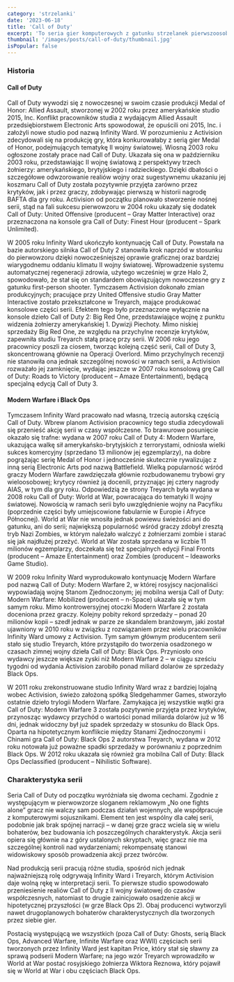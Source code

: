 ```yaml
---
category: 'strzelanki'
date: '2023-06-18'
title: 'Call of Duty'
excerpt: 'To seria gier komputerowych z gatunku strzelanek pierwszoosobowych o tematyce wojennej, których głównym wydawcą jest Activision. Początkowo poszczególne gry z serii były skoncentrowane na tematyce II wojny światowej, natomiast od 2007 roku osadzone są w realiach współczesnych.'
thumbnail: '/images/posts/call-of-duty/thumbnail.jpg'
isPopular: false
---
```


### Historia

#### Call of Duty

Call of Duty wywodzi się z nowoczesnej w swoim czasie produkcji Medal of Honor: Allied Assault, stworzonej w 2002 roku przez amerykańskie studio 2015, Inc. Konflikt pracowników studia z wydającym Allied Assault przedsiębiorstwem Electronic Arts spowodował, że opuścili oni 2015, Inc. i założyli nowe studio pod nazwą Infinity Ward. W porozumieniu z Activision zdecydowali się na produkcję gry, która konkurowałaby z serią gier Medal of Honor, podejmujących tematykę II wojny światowej. Wiosną 2003 roku ogłoszone zostały prace nad Call of Duty. Ukazała się ona w październiku 2003 roku, przedstawiając II wojnę światową z perspektywy trzech żołnierzy: amerykańskiego, brytyjskiego i radzieckiego. Dzięki dbałości o szczegółowe odwzorowanie realiów wojny oraz sugestywnemu ukazaniu jej koszmaru Call of Duty została pozytywnie przyjęta zarówno przez krytyków, jak i przez graczy, zdobywając pierwszą w historii nagrodę BAFTA dla gry roku. Activision od początku planowało stworzenie nośnej serii, stąd na fali sukcesu pierwowzoru w 2004 roku ukazały się dodatek Call of Duty: United Offensive (producent – Gray Matter Interactive) oraz przeznaczona na konsole gra Call of Duty: Finest Hour (producent – Spark Unlimited).

W 2005 roku Infinity Ward ukończyło kontynuację Call of Duty. Powstała na bazie autorskiego silnika Call of Duty 2 stanowiła krok naprzód w stosunku do pierwowzoru dzięki nowocześniejszej oprawie graficznej oraz bardziej wiarygodnemu oddaniu klimatu II wojny światowej. Wprowadzenie systemu automatycznej regeneracji zdrowia, użytego wcześniej w grze Halo 2, spowodowało, że stał się on standardem obowiązującym nowoczesne gry z gatunku first-person shooter. Tymczasem Activision dokonało zmian produkcyjnych; pracujące przy United Offensive studio Gray Matter Interactive zostało przekształcone w Treyarch, mające produkować konsolowe części serii. Efektem tego było przeznaczone wyłącznie na konsole dzieło Call of Duty 2: Big Red One, przedstawiające wojnę z punktu widzenia żołnierzy amerykańskiej 1. Dywizji Piechoty. Mimo niskiej sprzedaży Big Red One, ze względu na przychylne recenzje krytyków, zapewniła studiu Treyarch stałą pracę przy serii. W 2006 roku jego pracownicy poszli za ciosem, tworząc kolejną część serii, Call of Duty 3, skoncentrowaną głównie na Operacji Overlord. Mimo przychylnych recenzji nie stanowiła ona jednak szczególnej nowości w ramach serii, a Activision rozważało jej zamknięcie, wydając jeszcze w 2007 roku konsolową grę Call of Duty: Roads to Victory (producent – Amaze Entertainment), będącą specjalną edycją Call of Duty 3.

#### Modern Warfare i Black Ops

Tymczasem Infinity Ward pracowało nad własną, trzecią autorską częścią Call of Duty. Wbrew planom Activision pracownicy tego studia zdecydowali się przenieść akcję serii w czasy współczesne. To brawurowe posunięcie okazało się trafne: wydana w 2007 roku Call of Duty 4: Modern Warfare, ukazująca walkę sił amerykańsko-brytyjskich z terrorystami, odniosła wielki sukces komercyjny (sprzedano 13 milionów jej egzemplarzy), na dobre pogrążając serię Medal of Honor i jednocześnie skutecznie rywalizując z inną serią Electronic Arts pod nazwą Battlefield. Wielką popularność wśród graczy Modern Warfare zawdzięczała głównie rozbudowanemu trybowi gry wieloosobowej; krytycy również ją docenili, przyznając jej cztery nagrody AIAS, w tym dla gry roku. Odpowiedzią ze strony Treyarch była wydana w 2008 roku Call of Duty: World at War, powracająca do tematyki II wojny światowej. Nowością w ramach serii było uwzględnienie wojny na Pacyfiku (poprzednie części były umiejscowione fabularnie w Europie i Afryce Północnej). World at War nie wnosiła jednak powiewu świeżości ani do gatunku, ani do serii; największą popularność wśród graczy zdobył zresztą tryb Nazi Zombies, w którym należało walczyć z żołnierzami zombie i starać się jak najdłużej przeżyć. World at War została sprzedana w liczbie 11 milionów egzemplarzy, doczekała się też specjalnych edycji Final Fronts (producent – Amaze Entertainment) oraz Zombies (producent – Ideaworks Game Studio).

W 2009 roku Infinity Ward wyprodukowało kontynuację Modern Warfare pod nazwą Call of Duty: Modern Warfare 2, w której rosyjscy nacjonaliści wypowiadają wojnę Stanom Zjednoczonym; jej mobilna wersja Call of Duty: Modern Warfare: Mobilized (producent – n-Space) ukazała się w tym samym roku. Mimo kontrowersyjnej otoczki Modern Warfare 2 została doceniona przez graczy. Kolejny pobity rekord sprzedaży – ponad 20 milionów kopii – szedł jednak w parze ze skandalem branżowym, jaki został ujawniony w 2010 roku w związku z rozwiązaniem przez wielu pracowników Infinity Ward umowy z Activision. Tym samym głównym producentem serii stało się studio Treyarch, które przystąpiło do tworzenia osadzonego w czasach zimnej wojny dzieła Call of Duty: Black Ops. Przyniosło ono wydawcy jeszcze większe zyski niż Modern Warfare 2 – w ciągu sześciu tygodni od wydania Activision zarobiło ponad miliard dolarów ze sprzedaży Black Ops.

W 2011 roku zrekonstruowane studio Infinity Ward wraz z bardziej lojalną wobec Activision, świeżo założoną spółką Sledgehammer Games, stworzyło ostatnie dzieło trylogii Modern Warfare. Zamykająca jej wszystkie wątki gra Call of Duty: Modern Warfare 3 została pozytywnie przyjęta przez krytyków, przynosząc wydawcy przychód o wartości ponad miliarda dolarów już w 16 dni, jednak widoczny był już spadek sprzedaży w stosunku do Black Ops. Oparta na hipotetycznym konflikcie między Stanami Zjednoczonymi i Chinami gra Call of Duty: Black Ops 2 autorstwa Treyarch, wydana w 2012 roku notowała już poważne spadki sprzedaży w porównaniu z poprzednim Black Ops. W 2012 roku ukazała się również gra mobilna Call of Duty: Black Ops Declassified (producent – Nihilistic Software).

### Charakterystyka serii

Seria Call of Duty od początku wyróżniała się dwoma cechami. Zgodnie z występującym w pierwowzorze sloganem reklamowym „No one fights alone” gracz nie walczy sam podczas działań wojennych, ale współpracuje z komputerowymi sojusznikami. Element ten jest wspólny dla całej serii, podobnie jak brak spójnej narracji – w danej grze gracz wciela się w wielu bohaterów, bez budowania ich poszczególnych charakterystyk. Akcja serii opiera się głównie na z góry ustalonych skryptach, więc gracz nie ma szczególnej kontroli nad wydarzeniami; rekompensatę stanowi widowiskowy sposób prowadzenia akcji przez twórców.

Nad produkcją serii pracują różne studia, spośród nich jednak najważniejszą rolę odgrywają Infinity Ward i Treyarch, którym Activision daje wolną rękę w interpretacji serii. To pierwsze studio spowodowało przeniesienie realiów Call of Duty z II wojny światowej do czasów współczesnych, natomiast to drugie zainicjowało osadzenie akcji w hipotetycznej przyszłości (w grze Black Ops 2). Obaj producenci wytworzyli nawet drugoplanowych bohaterów charakterystycznych dla tworzonych przez siebie gier.

Postacią występującą we wszystkich (poza Call of Duty: Ghosts, serią Black Ops, Advanced Warfare, Infinite Warfare oraz WWII) częściach serii tworzonych przez Infinity Ward jest kapitan Price, który stał się sławny za sprawą podserii Modern Warfare; na jego wzór Treyarch wprowadziło w World at War postać rosyjskiego żołnierza Wiktora Reznowa, który pojawił się w World at War i obu częściach Black Ops.
